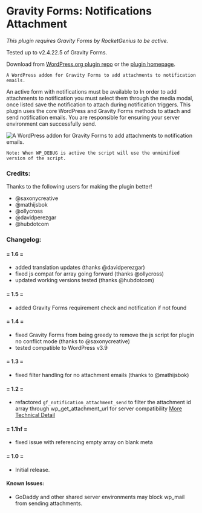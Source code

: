Gravity Forms: Notifications Attachment
==========================
*This plugin requires Gravity Forms by RocketGenius to be active.*

Tested up to v2.4.22.5 of Gravity Forms.

Download from [WordPress.org plugin repo](http://wordpress.org/plugins/gravity-forms-notification-attachments/) or the [plugin homepage](http://codearachnid.github.io/gf-notification-attachment/).

	A WordPress addon for Gravity Forms to add attachments to notification emails. 

An active form with notifications must be available to  In order to add attachments to notification you must select them through the media modal, once listed save the notification to attach during notification triggers. This plugin uses the core WordPress and Gravity Forms methods to attach and send notification emails. You are responsible for ensuring your server environment can successfully send.

![A WordPress addon for Gravity Forms to add attachments to notification emails.](https://raw.github.com/codearachnid/gf-notification-attachment/master/screenshot.png)

	Note: When WP_DEBUG is active the script will use the unminified version of the script.

### Credits:

Thanks to the following users for making the plugin better!

* @saxonycreative
* @mathijsbok
* @ollycross
* @davidperezgar
* @hubdotcom

### Changelog:
#### = 1.6 =

* added translation updates (thanks @davidperezgar)
* fixed js compat for array going forward (thanks @ollycross)
* updated working versions tested (thanks @hubdotcom)

#### = 1.5 =

* added Gravity Forms requirement check and notification if not found

#### = 1.4 =

* fixed Gravity Forms from being greedy to remove the js script for plugin no conflict mode (thanks to @saxonycreative)
* tested compatible to WordPress v3.9

#### = 1.3 =

* fixed filter handling for no attachment emails (thanks to @mathijsbok)

#### = 1.2 =

* refactored `gf_notification_attachment_send` to filter the attachment id array through wp_get_attachment_url for server compatibility
[More Technical Detail](https://gist.github.com/codearachnid/9537604)

#### = 1.1hf = 

* fixed issue with referencing empty array on blank meta

#### = 1.0 =

* Initial release.

#### Known Issues:
* GoDaddy and other shared server environments may block wp_mail from sending attachments.
